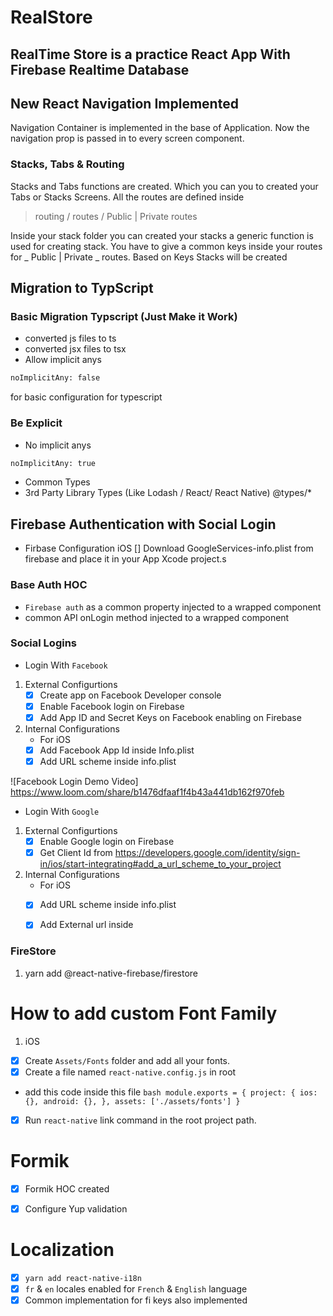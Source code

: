 # RealStore

## RealTime Store is a practice React App With Firebase Realtime Database

## New React Navigation Implemented

Navigation Container is implemented in the base of Application. Now the navigation prop is passed in to every screen component.

### Stacks, Tabs & Routing

Stacks and Tabs functions are created. Which you can you to created your Tabs or Stacks Screens. All the routes are defined inside

> routing / routes / Public | Private routes

Inside your stack folder you can created your stacks a generic function is used for creating stack. You have to give a common keys inside your routes for _ Public | Private _ routes. Based on Keys Stacks will be created

## Migration to TypScript

### Basic Migration Typscript (Just Make it Work)

- converted js files to ts
- converted jsx files to tsx
- Allow implicit anys

```bash
noImplicitAny: false
```

for basic configuration for typescript

### Be Explicit

- No implicit anys

```bash
noImplicitAny: true
```

- Common Types
- 3rd Party Library Types (Like Lodash / React/ React Native) @types/\*

## Firebase Authentication with Social Login

- Firbase Configuration iOS
  [] Download GoogleServices-info.plist from firebase and place it in your App Xcode project.s

### Base Auth HOC

- `Firebase auth` as a common property injected to a wrapped component
- common API onLogin method injected to a wrapped component

### Social Logins

- Login With `Facebook`

1. External Configurtions
   - [x] Create app on Facebook Developer console
   - [x] Enable Facebook login on Firebase
   - [x] Add App ID and Secret Keys on Facebook enabling on Firebase

2. Internal Configurations
   - For iOS
    - [x] Add Facebook App Id inside Info.plist
    - [x] Add URL scheme inside info.plist

![Facebook Login Demo Video] https://www.loom.com/share/b1476dfaaf1f4b43a441db162f970feb

- Login With `Google`

1. External Configurtions
   - [x] Enable Google login on Firebase
   - [x] Get Client Id from https://developers.google.com/identity/sign-in/ios/start-integrating#add_a_url_scheme_to_your_project

2. Internal Configurations
   - For iOS
    - [x] Add URL scheme inside info.plist
    - [x] Add External url inside


### FireStore

1. yarn add @react-native-firebase/firestore

# How to add custom Font Family 

1. iOS
 - [x] Create `Assets/Fonts` folder and add all your fonts.
 - [x] Create a file named `react-native.config.js` in root 
 - add this code inside this file
         ```bash
         module.exports = {
         project: {
             ios: {},
             android: {},
         },
         assets: ['./assets/fonts']
         }```
- [x] Run `react-native` link command in the root project path.

# Formik 
- [x] Formik HOC created 
- [x] Configure Yup validation


# Localization 

- [x] `yarn add react-native-i18n`
- [x] `fr` & `en` locales enabled for `French` & `English` language
- [x] Common implementation for fi keys also implemented
